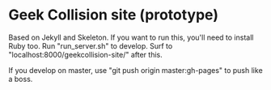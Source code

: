 # Geek Collision site (prototype)

Based on Jekyll and Skeleton. If you want to run this, you'll need to install Ruby too. Run "run_server.sh" to develop. Surf to "localhost:8000/geekcollision-site/" after this.

If you develop on master, use "git push origin master:gh-pages" to push like a boss.

